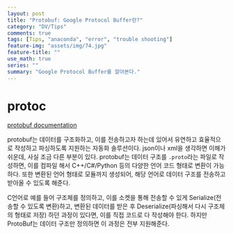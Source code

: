 ```yaml
---
layout: post
title: "Protobuf: Google Protocol Buffer란?"
category: "DV/Tips"
comments: true
tags: [Tips, "anaconda", "error", "trouble shooting"]
feature-img: "assets/img/74.jpg"
feature-title: ""
use_math: true
series: ""
summary: "Google Protocol Buffer를 알아본다."
---
```



# protoc

[protobuf documentation](https://developers.google.com/protocol-buffers)

protobuf는 데이터를 구조화하고, 이를 전송하고자 하는데 있어서 유연하고 효율적으로 작성하고 파싱하도록 지원하는 자동화 솔루션이다. json이나 xml을 생각하면 이해가 쉬운데, 사실 조금 다른 부분이 있다. protobuf는 데이터 구조를 `.proto`라는 파일로 작성하면, 이를 컴파일 해서 C++/C#/Python 등의 다양한 언어 코드 형태로 변환이 가능하다. 또한 변환된 언어 형태로 모듈까지 생성되어, 해당 언어로 데이터 구조를 전송하고 받아올 수 있도록 해준다.

C언어로 예를 들어 구조체를 정의하고, 이를 소켓을 통해 전송할 수 있게 Serialize(전송할 수 있도록 변환)하고, 변환된 데이터를 받은 후 Deserialize(파싱해서 다시 구조체의 형태로 저장) 하던 과정이 있다면, 이를 직접 코드로 다 작성해야 한다. 하지만 ProtoBuf는 데이터 구조만 정의하면 이 과정은 전부 지원해준다.
